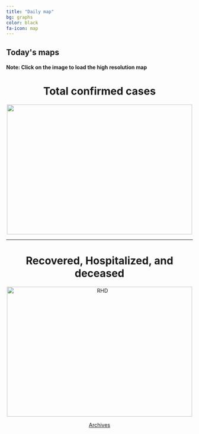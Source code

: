```yaml
---
title: "Daily map"
bg: graphs
color: black
fa-icon: map
---
```


## Today's maps
#### **Note:** Click on the image to load the high resolution map

<h1 style="text-align: center">Total confirmed cases</h1>
<p style="text-align: center"><a href="https://twitter.com/amasaesle/status/1255912849110515712/photo/1" target="_blank"><img width="500" height="350" src="https://i.postimg.cc/3wkV2WQ6/photo-2020-04-30-23-04-22.jpg"/></a></p>
 
 ---------------------------------------------------------
 
<h1 style="text-align: center">Recovered, Hospitalized, and deceased</h1>
<p style="text-align: center"><a href='https://twitter.com/amasaesle/status/1255912984020307968/photo/1' target='_blank'><img width="500" height="350" src='https://i.postimg.cc/RZVjVXsv/photo-2020-04-30-23-04-27.jpg' border='0' alt='RHD'/></a></p>

<p style="text-align: center"><a class="button2" href="https://elseasama.github.io/chcovid19/archives.html">Archives</a></p>
